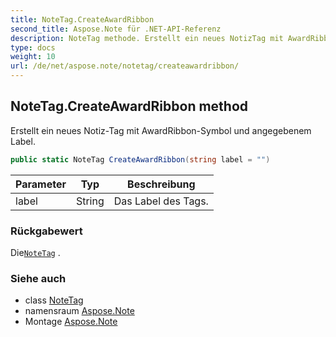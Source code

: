 ```yaml
---
title: NoteTag.CreateAwardRibbon
second_title: Aspose.Note für .NET-API-Referenz
description: NoteTag methode. Erstellt ein neues NotizTag mit AwardRibbonSymbol und angegebenem Label.
type: docs
weight: 10
url: /de/net/aspose.note/notetag/createawardribbon/
---
```

## NoteTag.CreateAwardRibbon method

Erstellt ein neues Notiz-Tag mit AwardRibbon-Symbol und angegebenem Label.

```csharp
public static NoteTag CreateAwardRibbon(string label = "")
```

| Parameter | Typ | Beschreibung |
| --- | --- | --- |
| label | String | Das Label des Tags. |

### Rückgabewert

Die[`NoteTag`](../) .

### Siehe auch

* class [NoteTag](../)
* namensraum [Aspose.Note](../../notetag/)
* Montage [Aspose.Note](../../../)


